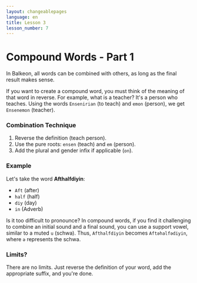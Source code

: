 ```yaml
---
layout: changeablepages
language: en
title: Lesson 3
lesson_number: 7
---
```


# Compound Words - Part 1

In Balkeon, all words can be combined with others, as long as the final result makes sense.

If you want to create a compound word, you must think of the meaning of that word in reverse. For example, what is a teacher? It's a person who teaches. Using the words `Ensenirian` (to teach) and `emon` (person), we get `Ensenemon` (teacher).

### Combination Technique

1. Reverse the definition (teach person).
2. Use the pure roots: `ensen` (teach) and `em` (person).
3. Add the plural and gender infix if applicable (`on`).

### Example

Let's take the word **Afthalfdiyin**:

- `Aft` (after)
- `half` (half)
- `diy` (day)
- `in` (Adverb)

Is it too difficult to pronounce? In compound words, if you find it challenging to combine an initial sound and a final sound, you can use a support vowel, similar to a muted `u` (schwa). Thus, `Afthalfdiyin` becomes `Aftəhalfədiyin`, where `ə` represents the schwa.

### Limits?

There are no limits. Just reverse the definition of your word, add the appropriate suffix, and you're done.
